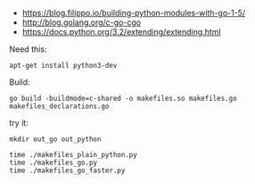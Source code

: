 

- https://blog.filippo.io/building-python-modules-with-go-1-5/
- http://blog.golang.org/c-go-cgo
- https://docs.python.org/3.2/extending/extending.html

Need this:

```
apt-get install python3-dev
```

Build:

```
go build -buildmode=c-shared -o makefiles.so makefiles.go makefiles_declarations.go 
```

try it:

```
mkdir out_go out_python

time ./makefiles_plain_python.py 
time ./makefiles_go.py 
time ./makefiles_go_faster.py 
```
